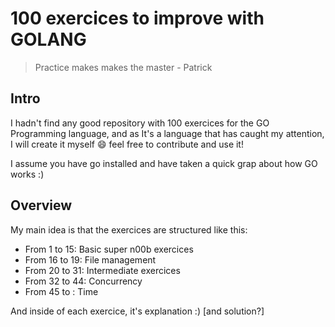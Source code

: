 # 100 exercices to improve with GOLANG

> Practice makes makes the master - Patrick

## Intro

I hadn't find any good repository with 100 exercices for the GO Programming language, and as It's a language that has caught my attention, I will create it myself :smile: feel free to contribute and use it! 

I assume you have go installed and have taken a quick grap about how GO works :) 
## Overview

My main idea is that the exercices are structured like this:

- From 1 to 15: Basic super n00b exercices
- From 16 to 19: File management
- From 20 to 31: Intermediate exercices
- From 32 to 44: Concurrency
- From 45 to  : Time


And inside of each exercice, it's explanation :) [and solution?]
